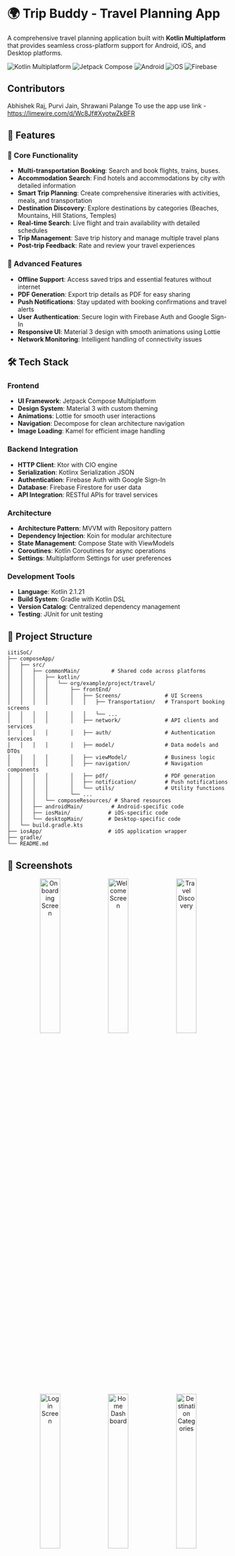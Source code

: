 # 🌍 Trip Buddy - Travel Planning App

A comprehensive travel planning application built with **Kotlin Multiplatform** that provides seamless cross-platform support for Android, iOS, and Desktop platforms.

![Kotlin Multiplatform](https://img.shields.io/badge/Kotlin-Multiplatform-0095D5?style=for-the-badge&logo=kotlin)
![Jetpack Compose](https://img.shields.io/badge/Jetpack-Compose-4285F4?style=for-the-badge&logo=jetpackcompose)
![Android](https://img.shields.io/badge/Android-3DDC84?style=for-the-badge&logo=android&logoColor=white)
![iOS](https://img.shields.io/badge/iOS-000000?style=for-the-badge&logo=ios&logoColor=white)
![Firebase](https://img.shields.io/badge/Firebase-039BE5?style=for-the-badge&logo=firebase)

## Contributors
Abhishek Raj, Purvi Jain, Shrawani Palange
To use the app use link - https://limewire.com/d/Wc8Jf#XyotwZkBFR

## 📱 Features

### 🎯 Core Functionality
- **Multi-transportation Booking**: Search and book flights, trains, buses.
- **Accommodation Search**: Find hotels and accommodations by city with detailed information
- **Smart Trip Planning**: Create comprehensive itineraries with activities, meals, and transportation
- **Destination Discovery**: Explore destinations by categories (Beaches, Mountains, Hill Stations, Temples)
- **Real-time Search**: Live flight and train availability with detailed schedules
- **Trip Management**: Save trip history and manage multiple travel plans
- **Post-trip Feedback**: Rate and review your travel experiences

### 🚀 Advanced Features
- **Offline Support**: Access saved trips and essential features without internet
- **PDF Generation**: Export trip details as PDF for easy sharing
- **Push Notifications**: Stay updated with booking confirmations and travel alerts
- **User Authentication**: Secure login with Firebase Auth and Google Sign-In
- **Responsive UI**: Material 3 design with smooth animations using Lottie
- **Network Monitoring**: Intelligent handling of connectivity issues

## 🛠️ Tech Stack

### Frontend
- **UI Framework**: Jetpack Compose Multiplatform
- **Design System**: Material 3 with custom theming
- **Animations**: Lottie for smooth user interactions
- **Navigation**: Decompose for clean architecture navigation
- **Image Loading**: Kamel for efficient image handling

### Backend Integration
- **HTTP Client**: Ktor with CIO engine
- **Serialization**: Kotlinx Serialization JSON
- **Authentication**: Firebase Auth with Google Sign-In
- **Database**: Firebase Firestore for user data
- **API Integration**: RESTful APIs for travel services

### Architecture
- **Architecture Pattern**: MVVM with Repository pattern
- **Dependency Injection**: Koin for modular architecture
- **State Management**: Compose State with ViewModels
- **Coroutines**: Kotlin Coroutines for async operations
- **Settings**: Multiplatform Settings for user preferences

### Development Tools
- **Language**: Kotlin 2.1.21
- **Build System**: Gradle with Kotlin DSL
- **Version Catalog**: Centralized dependency management
- **Testing**: JUnit for unit testing

## 📁 Project Structure

```
iitiSoC/
├── composeApp/
│   ├── src/
│   │   ├── commonMain/          # Shared code across platforms
│   │   │   ├── kotlin/
│   │   │   │   └── org/example/project/travel/
│   │   │   │       ├── frontEnd/
│   │   │   │       │   ├── Screens/              # UI Screens
│   │   │   │       │   │   ├── Transportation/   # Transport booking screens
│   │   │   │       │   │   └── ...
│   │   │   │       │   ├── network/              # API clients and services
│   │   │   │       │   ├── auth/                 # Authentication services
│   │   │   │       │   ├── model/                # Data models and DTOs
│   │   │   │       │   ├── viewModel/            # Business logic
│   │   │   │       │   ├── navigation/           # Navigation components
│   │   │   │       │   ├── pdf/                  # PDF generation
│   │   │   │       │   ├── notification/         # Push notifications
│   │   │   │       │   └── utils/                # Utility functions
│   │   │   │       └── ...
│   │   │   └── composeResources/ # Shared resources
│   │   ├── androidMain/         # Android-specific code
│   │   ├── iosMain/            # iOS-specific code
│   │   └── desktopMain/        # Desktop-specific code
│   └── build.gradle.kts
├── iosApp/                     # iOS application wrapper
├── gradle/
└── README.md
```

## 📱 Screenshots

<div align="center">
  <img src="photo_2025-07-29_21-30-54.jpg" width="30%" alt="Onboarding Screen"/>
  <img src="photo_2025-07-29_21-30-58.jpg" width="30%" alt="Welcome Screen"/>
  <img src="photo_2025-07-29_21-30-59.jpg" width="30%" alt="Travel Discovery"/>
</div>

<div align="center">
  <img src="photo_2025-07-29_21-31-01.jpg" width="30%" alt="Login Screen"/>
  <img src="photo_2025-07-29_21-31-02.jpg" width="30%" alt="Home Dashboard"/>
  <img src="photo_2025-07-29_21-31-03.jpg" width="30%" alt="Destination Categories"/>
</div>

<div align="center">
  <img src="photo_2025-07-29_21-31-04.jpg" width="30%" alt="City Search"/>
  <img src="photo_2025-07-29_21-31-05.jpg" width="30%" alt="Flight Search"/>
  <img src="photo_2025-07-29_21-31-07.jpg" width="30%" alt="Flight Results"/>
</div>

<div align="center">
  <img src="photo_2025-07-29_21-31-09.jpg" width="30%" alt="Hotel Selection"/>
  <img src="photo_2025-07-29_21-31-10.jpg" width="30%" alt="Trip Itinerary"/>
  <img src="photo_2025-07-29_21-31-11.jpg" width="30%" alt="Trip Confirmation"/>
</div>

<div align="center">
  <img src="photo_2025-07-29_21-43-28.jpg" width="30%" alt="Profile Screen"/>
</div>

### 🎯 Key Features Showcased
- **Onboarding Experience**: Beautiful animated introduction screens
- **Authentication**: Secure login and signup with Google integration
- **Home Dashboard**: Category-based destination discovery
- **Smart Search**: Real-time flight and accommodation search
- **Trip Planning**: Comprehensive itinerary creation and management
- **User Profile**: Personalized user experience and trip history

## 🙏 Acknowledgments

- **JetBrains** for Kotlin Multiplatform
- **Google** for Jetpack Compose and Firebase
- **Ktor Team** for the excellent HTTP client
- **Material Design** for the design system
- **Lottie** for beautiful animations

## 📞 Contact
- **Email**: rajabhishek4444@gmail.com
- **LinkedIn**: [Abhishek Raj](https://linkedin.com/in/yourprofile](http://www.linkedin.com/in/abhishekraj-iiti)


---

⭐ **Star this repository if you find it helpful!**

**Made with ❤️ using Kotlin Multiplatform**
